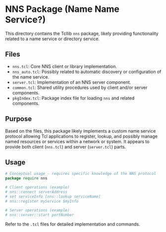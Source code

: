 # NNS Package (Name Name Service?)

This directory contains the Tcllib `nns` package, likely providing functionality related to a name service or directory service.

## Files

*   `nns.tcl`: Core NNS client or library implementation.
*   `nns_auto.tcl`: Possibly related to automatic discovery or configuration of the name service.
*   `server.tcl`: Implementation of an NNS server component.
*   `common.tcl`: Shared utility procedures used by client and/or server components.
*   `pkgIndex.tcl`: Package index file for loading `nns` and related components.

## Purpose

Based on the files, this package likely implements a custom name service protocol allowing Tcl applications to register, lookup, and possibly manage named resources or services within a network or system. It appears to provide both client (`nns.tcl`) and server (`server.tcl`) parts.

## Usage

```tcl
# Conceptual usage - requires specific knowledge of the NNS protocol
package require nns

# Client operations (example)
# nns::connect serverAddress
# set serviceInfo [nns::lookup serviceName]
# nns::register myService $myInfo

# Server operations (example)
# nns::server::start portNumber
```

Refer to the `.tcl` files for detailed implementation and commands. 